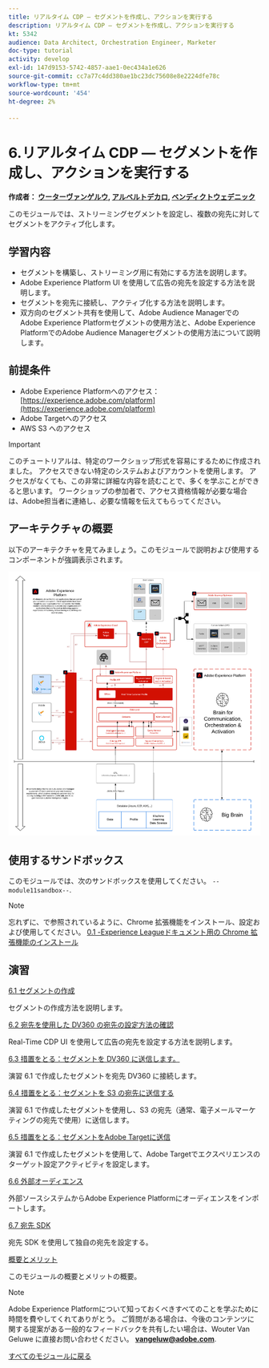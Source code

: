 ```yaml
---
title: リアルタイム CDP — セグメントを作成し、アクションを実行する
description: リアルタイム CDP — セグメントを作成し、アクションを実行する
kt: 5342
audience: Data Architect, Orchestration Engineer, Marketer
doc-type: tutorial
activity: develop
exl-id: 147d9153-5742-4857-aae1-0ec434a1e626
source-git-commit: cc7a77c4dd380ae1bc23dc75608e8e2224dfe78c
workflow-type: tm+mt
source-wordcount: '454'
ht-degree: 2%

---
```


# 6.リアルタイム CDP — セグメントを作成し、アクションを実行する

**作成者： [ウーターヴァンゲルウ](https://www.linkedin.com/in/woutervangeluwe/), [アルベルトデカロ](https://www.linkedin.com/in/albertodecaro/), [ベンディクトウェデニック](https://www.linkedin.com/in/benedikt-wedenik/)**

このモジュールでは、ストリーミングセグメントを設定し、複数の宛先に対してセグメントをアクティブ化します。

## 学習内容

- セグメントを構築し、ストリーミング用に有効にする方法を説明します。
- Adobe Experience Platform UI を使用して広告の宛先を設定する方法を説明します。
- セグメントを宛先に接続し、アクティブ化する方法を説明します。
- 双方向のセグメント共有を使用して、Adobe Audience ManagerでのAdobe Experience Platformセグメントの使用方法と、Adobe Experience PlatformでのAdobe Audience Managerセグメントの使用方法について説明します。

## 前提条件

- Adobe Experience Platformへのアクセス： [https://experience.adobe.com/platform](https://experience.adobe.com/platform)
- Adobe Targetへのアクセス
- AWS S3 へのアクセス

>[!IMPORTANT]
>
>このチュートリアルは、特定のワークショップ形式を容易にするために作成されました。 アクセスできない特定のシステムおよびアカウントを使用します。 アクセスがなくても、この非常に詳細な内容を読むことで、多くを学ぶことができると思います。 ワークショップの参加者で、アクセス資格情報が必要な場合は、Adobe担当者に連絡し、必要な情報を伝えてもらってください。

## アーキテクチャの概要

以下のアーキテクチャを見てみましょう。このモジュールで説明および使用するコンポーネントが強調表示されます。

![アーキテクチャの概要](../../assets/images/architecturem11.png)

## 使用するサンドボックス

このモジュールでは、次のサンドボックスを使用してください。 `--module11sandbox--`.

>[!NOTE]
>
>忘れずに、で参照されているように、Chrome 拡張機能をインストール、設定および使用してください。 [0.1 -Experience Leagueドキュメント用の Chrome 拡張機能のインストール](../module0/ex1.md)

## 演習

[6.1 セグメントの作成](./ex1.md)

セグメントの作成方法を説明します。

[6.2 宛先を使用した DV360 の宛先の設定方法の確認](./ex2.md)

Real-Time CDP UI を使用して広告の宛先を設定する方法を説明します。

[6.3 措置をとる：セグメントを DV360 に送信します。](./ex3.md)

演習 6.1 で作成したセグメントを宛先 DV360 に接続します。

[6.4 措置をとる：セグメントを S3 の宛先に送信する](./ex4.md)

演習 6.1 で作成したセグメントを使用し、S3 の宛先（通常、電子メールマーケティングの宛先で使用）に送信します。

[6.5 措置をとる：セグメントをAdobe Targetに送信](./ex5.md)

演習 6.1 で作成したセグメントを使用して、Adobe Targetでエクスペリエンスのターゲット設定アクティビティを設定します。

[6.6 外部オーディエンス](./ex6.md)

外部ソースシステムからAdobe Experience Platformにオーディエンスをインポートします。

[6.7 宛先 SDK](./ex7.md)

宛先 SDK を使用して独自の宛先を設定する。

[概要とメリット](./summary.md)

このモジュールの概要とメリットの概要。

>[!NOTE]
>
>Adobe Experience Platformについて知っておくべきすべてのことを学ぶために時間を費やしてくれてありがとう。 ご質問がある場合は、今後のコンテンツに関する提案がある一般的なフィードバックを共有したい場合は、Wouter Van Geluwe に直接お問い合わせください。 **vangeluw@adobe.com**.

[すべてのモジュールに戻る](../../overview.md)
